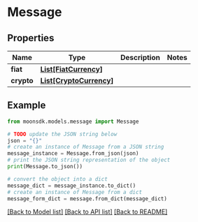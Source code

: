 # Message

## Properties

| Name       | Type                                            | Description | Notes |
| ---------- | ----------------------------------------------- | ----------- | ----- |
| **fiat**   | [**List\[FiatCurrency\]**](fiatcurrency.md)     |             |       |
| **crypto** | [**List\[CryptoCurrency\]**](cryptocurrency.md) |             |       |

## Example

```python
from moonsdk.models.message import Message

# TODO update the JSON string below
json = "{}"
# create an instance of Message from a JSON string
message_instance = Message.from_json(json)
# print the JSON string representation of the object
print(Message.to_json())

# convert the object into a dict
message_dict = message_instance.to_dict()
# create an instance of Message from a dict
message_form_dict = message.from_dict(message_dict)
```

[\[Back to Model list\]](./#documentation-for-models) [\[Back to API list\]](./#documentation-for-api-endpoints) [\[Back to README\]](./)
